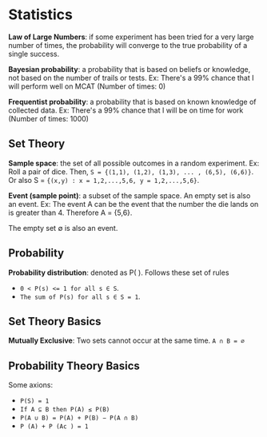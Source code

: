 # Statistics

**Law of Large Numbers**: if some experiment has been tried for a very large number of times,
the probability will converge to the true probability of a single success.

**Bayesian probability**: a probability that is based on beliefs or knowledge, not based on
the number of trails or tests.
Ex: There's a 99% chance that I will perform well on MCAT (Number of times: 0)

**Frequentist probability**: a probability that is based on known knowledge of collected data.
Ex: There's a 99% chance that I will be on time for work (Number of times: 1000)

## Set Theory

**Sample space**: the set of all possible outcomes in a random experiment.
Ex: Roll a pair of dice. Then, `S = {(1,1), (1,2), (1,3), ... , (6,5), (6,6)}`.
Or also S = `{(x,y) : x = 1,2,...,5,6, y = 1,2,...,5,6}`.

**Event (sample point)**: a subset of the sample space. An empty set is also an event.
Ex: The event A can be the event that the number the die lands on is greater than 4. Therefore A = {5,6}.

The empty set ∅ is also an event.

## Probability

**Probability distribution**: denoted as P( ). Follows these set of rules
* `0 < P(s) <= 1 for all s ∈ S`.
* `The sum of P(s) for all s ∈ S = 1`.

## Set Theory Basics

**Mutually Exclusive**: Two sets cannot occur at the same time. `A ∩ B = ∅`

## Probability Theory Basics

Some axions:
* `P(S) = 1`
* `If A ⊆ B then P(A) ≤ P(B)`
* `P(A ∪ B) = P(A) + P(B) − P(A ∩ B)`
* `P (A) + P (Ac ) = 1`
